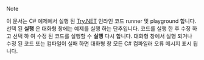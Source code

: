 
> [!NOTE]
> 이 문서는 C# 예제에서 실행 된 [Try.NET](https://try.dot.net) 인라인 코드 runner 및 playground 합니다. 선택 된 **실행** 은 대화형 창에는 예제를 실행 하는 단추입니다. 코드를 실행 한 후 수정 하 고 선택 하 여 수정 된 코드를 실행할 수 **실행** 다시 합니다. 대화형 창에서 실행 되거나 수정 된 코드 또는 컴파일이 실패 하면 대화형 창 모든 C# 컴파일러 오류 메시지 표시 됩니다.  

